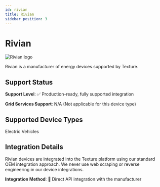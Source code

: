 ```yaml
---
id: rivian
title: Rivian
sidebar_position: 3
---
```


# Rivian

<div style={{ textAlign: 'center', margin: '20px 0' }}>
  <img 
    src="https://device.cms.texture.energy/logo/%20Rivian%20Vector%20Icon.svg" 
    alt="Rivian logo" 
    style={{ maxWidth: '200px', maxHeight: '150px' }}
  />
</div>

Rivian is a manufacturer of energy devices supported by Texture.



## Support Status

**Support Level**: ✅ Production-ready, fully supported integration

**Grid Services Support**: N/A (Not applicable for this device type)

## Supported Device Types

Electric Vehicles

## Integration Details

Rivian devices are integrated into the Texture platform using our standard OEM integration approach. We never use web scraping or reverse engineering in our device integrations.

**Integration Method**: 🔌 Direct API integration with the manufacturer



